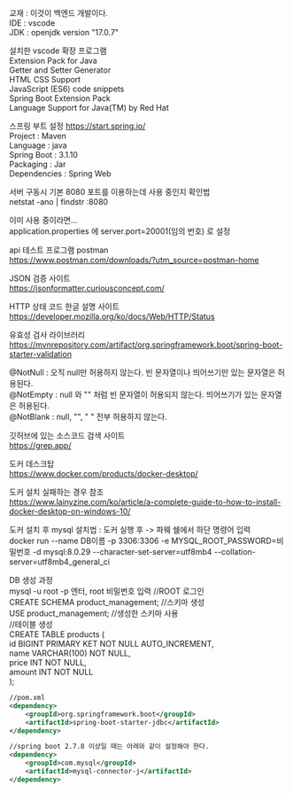 교재 : 이것이 백엔드 개발이다.   
IDE : vscode   
JDK : openjdk version "17.0.7"  

설치한 vscode 확장 프로그램  
Extension Pack for Java  
Getter and Setter Generator  
HTML CSS Support  
JavaScript (ES6) code snippets  
Spring Boot Extension Pack  
Language Support for Java(TM) by Red Hat  

스프링 부트 설정 https://start.spring.io/  
Project : Maven   
Language : java  
Spring Boot : 3.1.10  
Packaging : Jar  
Dependencies : Spring Web  

서버 구동시 기본 8080 포트를 이용하는데 사용 중인지 확인법   
netstat -ano | findstr :8080 

이미 사용 중이라면...  
application.properties 에 server.port=20001(임의 번호) 로 설정

 api 테스트 프로그램 postman   
 https://www.postman.com/downloads/?utm_source=postman-home

 JSON 검증 사이트  
 https://jsonformatter.curiousconcept.com/  

 HTTP 상태 코드 한글 설명 사이트  
 https://developer.mozilla.org/ko/docs/Web/HTTP/Status

 유효성 검사 라이브러리  
 https://mvnrepository.com/artifact/org.springframework.boot/spring-boot-starter-validation  

 @NotNull : 오직 null만 허용하지 않는다. 빈 문자열이나 띄어쓰기만 있는 문자열은 허용된다.  
 @NotEmpty : null 와 "" 처럼 빈 문자열이 허용되지 않는다. 띄어쓰기가 있는 문자열은 허용된다.  
 @NotBlank : null, "", " " 전부 허용하지 않는다.  

 깃허브에 있는 소스코드 검색 사이트  
 https://grep.app/   

 도커 데스크탑  
 https://www.docker.com/products/docker-desktop/  

 도커 설치 실패하는 경우 참조  
 https://www.lainyzine.com/ko/article/a-complete-guide-to-how-to-install-docker-desktop-on-windows-10/

 도커 설치 후 mysql 설치법 : 도커 실행 후 -> 파웨 쉘에서 하단 명령어 입력  
 docker run --name DB이름 -p 3306:3306 -e MYSQL_ROOT_PASSWORD=비밀번호 -d mysql:8.0.29 --character-set-server=utf8mb4 --collation-server=utf8mb4_general_ci

 DB 생성 과정  
 mysql -u root -p 엔터, root 비밀번호 입력 //ROOT 로그인  
 CREATE SCHEMA product_management; //스키마 생성  
 USE product_management;  //생성한 스키마 사용  
 //테이블 생성  
 CREATE TABLE products (  
    id BIGINT PRIMARY KET NOT NULL AUTO_INCREMENT,  
    name VARCHAR(100) NOT NULL,  
    price INT NOT NULL,  
    amount INT NOT NULL  
 );  

```xml
//pom.xml
<dependency>
    <groupId>org.springframework.boot</groupId>
    <artifactId>spring-boot-starter-jdbc</artifactId>
</dependency>

//spring boot 2.7.8 이상일 때는 아래와 같이 설정해야 한다.
<dependency>
    <groupId>com.mysql</groupId>
    <artifactId>mysql-connector-j</artifactId>
</dependency>

```